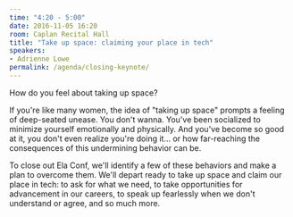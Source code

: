 ```yaml
---
time: "4:20 - 5:00"
date: 2016-11-05 16:20
room: Caplan Recital Hall
title: "Take up space: claiming your place in tech"
speakers:
- Adrienne Lowe
permalink: /agenda/closing-keynote/
---
```


How do you feel about taking up space?

If you're like many women, the idea of "taking up space" prompts a feeling of deep-seated unease. You don't wanna. You've been socialized to minimize yourself emotionally and physically. And you've become so good at it, you don't even realize you're doing it... or how far-reaching the consequences of this undermining behavior can be.

To close out Ela Conf, we'll identify a few of these behaviors and make a plan to overcome them. We'll depart ready to take up space and claim our place in tech: to ask for what we need, to take opportunities for advancement in our careers, to speak up fearlessly when we don't understand or agree, and so much more.